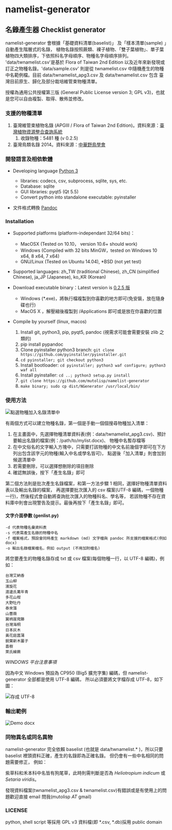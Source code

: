 namelist-generator
==================

## 名錄產生器 Checklist generator

namelist-generator 會根據「基礎資料清單(baselist)」 及「樣本清單(sample) 」自動產生階層式的名錄，
植物名錄按照蕨類、裸子植物、「雙子葉植物」、單子葉植物四大類排序，下依照科名字母順序、物種名字母順序排列。
'data/twnamelist.csv'是基於 Flora of Taiwan 2nd Edition 以及近年來新發現或訂正之物種名錄。'data/sample.csv'
則是從 twnamelist.csv 中隨機產生的物種中名範例檔。目前 data/twnamelist_apg3.csv 及 data/twnamelist.csv 包含
臺灣目前原生、歸化及部分栽培維管束物種清單。

授權為通用公共授權第三版 (General Public License version 3; GPL v3)，也就是您可以自由複製、取得、散佈並修改。

### 支援的物種清單

1. 臺灣維管束植物名錄 (APGIII / Flora of Taiwan 2nd Edition)。資料來源：[臺灣植物資源整合查詢系統](http://tai2.ntu.edu.tw)
    1. 收錄物種：5481 種 (v 0.2.5)
2. 臺灣鳥類名錄 2014。資料來源：[中華野鳥學會](www.bird.org.tw/index.php/works/lists)

### 開發語言及相依軟體

* Developing language [Python 3](https://www.python.org)
    + libraries: codecs, csv, subprocess, sqlite, sys, etc.
    + Database: sqlite
    + GUI libraries: pyqt5 (Qt 5.5)
    + Convert python into standalone executable: pyinstaller 

* 文件格式轉換 [Pandoc](http://johnmacfarlane.net/pandoc/)

### Installation

* Supported platforms (platform-independant 32/64 bits)： 
    + MacOSX (Tested on 10.10， version 10.6+ should work)
    + Windows (Compiled with 32 bits MinGW，tested on Windows 10 x64, 8 x64, 7 x64)
    + GNU/Linux (Tested on Ubuntu 14.04), *BSD (not yet test)

* Supported languages: zh_TW (traditional Chinese), zh_CN (simplified Chinese), ja_JP (Japanese), ko_KR (Korean)

* Download executable binary：Latest version is [0.2.5 版](https://github.com/mutolisp/namelist-generator/tree/v0.2.5)
    + Windows (*.exe)，將執行檔複製到你喜歡的地方即可(免安裝，放在隨身碟也行)
    + MacOS X ，解壓縮後複製到 /Applications 即可或是放在你喜歡的位置

* Compile by yourself (linux, macos)
    1. Install git, python3, pip, pyqt5, pandoc (視需求可能會需要安裝 zlib 之類的)
    2. pip install pypandoc
    3. Clone pyinstaller python3 branch: `git clone https://github.com/pyinstaller/pyinstaller.git`
    4. `cd pyinstaller; git checkout python3`
    5. Install bootloader: `cd pyinstaller; python3 waf configure; python3 waf all`
    6. Install pyinstaller: `cd ..; python3 setup.py install`
    7. `git clone https://github.com/mutolisp/namelist-generator`
    8. `make binary; sudo cp dist/NGenerator /usr/local/bin/`

### 使用方法

![點選物種加入名錄清單中](https://raw.github.com/mutolisp/namelist-generator/master/docs/NGenerator_v0.2.1.png)

有兩個方式可以建立物種名錄，第一個是手動一個個搜尋物種加入清單：

1. 在主畫面中，先選擇物種清單資料表(例：data/twnamelist_apg3.csv)、預計要輸出名錄的檔案(例：/path/to/mylist.docx)、
物種中名暫存檔等
2. 在中文俗名的文字輸入方塊中，只需要打該物種的中文名前幾個字即可在下方列出包含該字元的物種(輸入中名或學名皆可)，
點選後「加入清單」則會加到候選清單中
3. 若需要刪除，可以選擇想刪除的項目刪除
4. 確認無誤後，按下「產生名錄」即可

第二個方法則是批次產生名錄檔案，和第一方法步驟 1 相同，選擇好物種清單資料表以及輸出名錄的檔案，
再選擇要批次匯入的 csv 檔案(UTF-8 編碼，一個物種一行)，然後程式會自動將查詢批次匯入的物種科名、學名等，
若該物種不存在資料庫中則會出現警告及提示。最後再按下「產生名錄」即可。

#### 文字介面參數 (genlist.py)
```
-d 代表物種名彙資料表
-s 代表需產生名錄的物種中名
-f 檔案格式，預設會同時產生 markdown (md) 文字檔與 pandoc 所支援的檔案格式(例如 docx)
-o 輸出名錄檔案檔名，例如 output (不用加附檔名)
```

將您要產生的物種名錄存成 txt 或 csv 檔案(每個物種一行，以 UTF-8 編碼)，例如：

```
台灣艾納香
玉山柳
濱旋花
渡邊氏萬年青
多花山柑
大野牡丹
泰來藻
山薔薇
翼柄崖爬藤
台灣海桐
日本灰木
黃花庭菖蒲
銳葉新木薑子
喜樹
萊氏線蕨
```
*WINDOWS 平台注意事項*

因為中文 Windows 預設為 CP950 (Big5 擴充字集) 編碼，但 namelist-generator 全部都是使用 UTF-8 編碼，
所以必須要將文字檔存成 UTF-8，如下圖：

![存成 UTF-8](https://raw.github.com/mutolisp/namelist-generator/master/docs/save_namelist.png)

### 輸出範例

![Demo docx](https://github.com/mutolisp/namelist-generator/blob/master/demo/demo_docx.png)

### 同物異名或同名異物
namelist-generator 完全依賴 baselist (也就是 data/twnamelist.* )，所以只要 baselist 裡頭資料正確，產生的名錄即為正確名錄。
但仍會有一些中名相同的問題需要修正，
例如：

紫草科和禾本科中名皆有狗尾草，此時則需判斷是否為 _Heliotropium indicum_ 或 _Setaria viridis_。

發現資料檔案(twnamelist_apg3.csv & twnamelist.csv)有錯誤或是有使用上的問題歡迎直接 email 問我(mutolisp _AT_ gmail)

### LICENSE
python, shell script 等採用 GPL v3
資料檔(即 *.csv, *.db)採用 public domain
